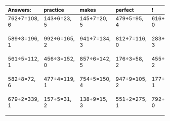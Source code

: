 | Answers: | practice | makes | perfect | ! |
| :--- | :--- | :--- | :--- | :--- |
| 762÷7=108, 6 | 143÷6=23, 5 | 145÷7=20, 5 | 479÷5=95, 4 | 616÷8=77, 0 | 
|   |   |   |   |   | 
|   |   |   |   |   | 
|   |   |   |   |   | 
| 589÷3=196, 1 | 992÷6=165, 2 | 941÷7=134, 3 | 812÷7=116, 0 | 283÷5=56, 3 | 
|   |   |   |   |   | 
|   |   |   |   |   | 
|   |   |   |   |   | 
| 561÷5=112, 1 | 456÷3=152, 0 | 857÷6=142, 5 | 176÷3=58, 2 | 455÷3=151, 2 | 
|   |   |   |   |   | 
|   |   |   |   |   | 
|   |   |   |   |   | 
| 582÷8=72, 6 | 477÷4=119, 1 | 754÷5=150, 4 | 947÷9=105, 2 | 177÷8=22, 1 | 
|   |   |   |   |   | 
|   |   |   |   |   | 
|   |   |   |   |   | 
| 679÷2=339, 1 | 157÷5=31, 2 | 138÷9=15, 3 | 551÷2=275, 1 | 792÷3=264, 0 | 
|   |   |   |   |   | 
|   |   |   |   |   | 
|   |   |   |   |   | 
